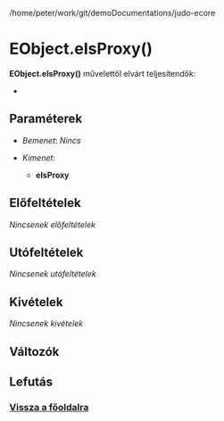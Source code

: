 
/home/peter/work/git/demoDocumentations/judo-ecore


# EObject.eIsProxy()
**EObject.eIsProxy()** művelettől elvárt teljesítendők:

- 

##  Paraméterek
- *Bemenet*:
*Nincs*

- *Kimenet*:
  - **eIsProxy**  

##  Előfeltételek

*Nincsenek előfeltételek*


##  Utófeltételek

*Nincsenek utófeltételek*

##  Kivételek

*Nincsenek kivételek*


##  Változók

##  Lefutás

###  [Vissza a főoldalra](./../../index.md)
